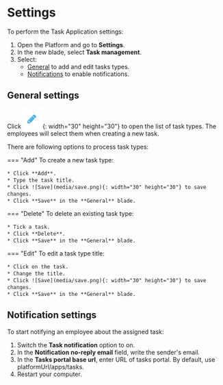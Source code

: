 # Settings

To perform the Task Application settings:

1. Open the Platform and go to **Settings**.
1. In the new blade, select **Task management**.
1. Select:
    * [General](settings.md#general-settings) to add and edit tasks types. 
    * [Notifications](settings.md#notification-settings) to enable notifications.

## General settings

Click ![Pencil](media/pencil.png){: width="30" height="30"} to open the list of task types. The employees will select them when creating a new task.

There are following options to process task types:

=== "Add"
    To create a new task type:

    * Click **Add**.
    * Type the task title.
    * Click ![Save](media/save.png){: width="30" height="30"} to save changes.
    * Click **Save** in the **General** blade.

=== "Delete"
    To delete an existing task type:

    * Tick a task.
    * Click **Delete**.
    * Click **Save** in the **General** blade.

=== "Edit"
    To edit a task type title:

    * Click on the task. 
    * Change the title.
    * Click ![Save](media/save.png){: width="30" height="30"} to save changes.
    * Click **Save** in the **General** blade.


## Notification settings

To start notifying an employee about the assigned task: 

1. Switch the **Task notification**  option to on.
1. In the **Notification no-reply email** field, write the sender's email.
1. In the **Tasks portal base url**, enter URL of tasks portal. By default, use platformUrl/apps/tasks.
1. Restart your computer.
